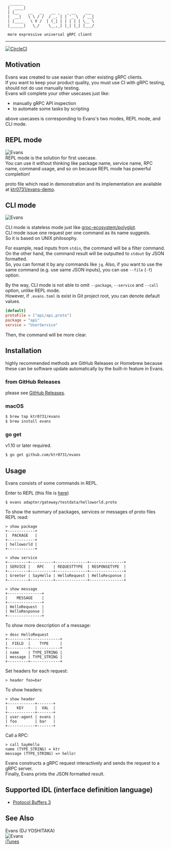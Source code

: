 ```
  ______
 |  ____|
 | |__    __   __   __ _   _ __    ___
 |  __|   \ \ / /  / _. | | '_ \  / __|
 | |____   \ V /  | (_| | | | | | \__ \
 |______|   \_/    \__,_| |_| |_| |___/

 more expressive universal gRPC client
```
--- 

[![CircleCI](https://circleci.com/gh/ktr0731/evans/tree/master.svg?style=svg)](https://circleci.com/gh/ktr0731/evans/tree/master)  

## Motivation
Evans was created to use easier than other existing gRPC clients.  
If you want to keep your product quality, you must use CI with gRPC testing, should not do use manually testing.  
Evans will complete your other usecases just like:  

- manually gRPC API inspection
- to automate some tasks by scripting

above usecases is corresponding to Evans's two modes, REPL mode, and CLI mode.  

## REPL mode
![Evans](./evans1.gif)  
REPL mode is the solution for first usecase.  
You can use it without thinking like package name, service name, RPC name, command usage, and so on because REPL mode has powerful completion!  

proto file which read in demonstration and its implementation are available at [ktr0731/evans-demo](https://github.com/ktr0731/evans-demo).  

## CLI mode
![Evans](./evans2.gif)  

CLI mode is stateless mode just like [grpc-ecosystem/polyglot](https://github.com/grpc-ecosystem/polyglot).  
CLI mode issue one request per one command as its name suggests.  
So it is based on UNIX philosophy.  

For example, read inputs from `stdin`, the command will be a filter command.  
On the other hand, the command result will be outputted to `stdout` by JSON formatted.  
So, you can format it by any commands like `jq`. Also, if you want to use the same command (e.g. use same JSON inputs), you can use `--file` (`-f`) option.  

By the way, CLI mode is not able to omit `--package`, `--service` and `--call` option, unlike REPL mode.  
However, if `.evans.toml` is exist in Git project root, you can denote default values.  

``` toml
[default]
protoFile = ["api/api.proto"]
package = "api"
service = "UserService"
```

Then, the command will be more clear.  

## Installation
highly recommended methods are GitHub Releases or Homebrew because these can be software update automatically by the built-in feature in Evans.  

### from GitHub Releases
please see [GitHub Releases](https://github.com/ktr0731/evans/releases).  

### macOS
``` sh
$ brew tap ktr0731/evans
$ brew install evans
```

### go get
v1.10 or later required.  
``` sh
$ go get github.com/ktr0731/evans
```

## Usage
Evans consists of some commands in REPL.  

Enter to REPL (this file is [here](adapter/gateway/testdata/helloworld.proto))  
``` 
$ evans adapter/gateway/testdata/helloworld.proto
```

To show the summary of packages, services or messages of proto files REPL read:  
``` 
> show package
+------------+
|  PACKAGE   |
+------------+
| helloworld |
+------------+

> show service
+---------+----------+--------------+---------------+
| SERVICE |   RPC    | REQUESTTYPE  | RESPONSETYPE  |
+---------+----------+--------------+---------------+
| Greeter | SayHello | HelloRequest | HelloResponse |
+---------+----------+--------------+---------------+

> show message
+---------------+
|    MESSAGE    |
+---------------+
| HelloRequest  |
| HelloResponse |
+---------------+
```

To show more description of a message:  
``` 
> desc HelloRequest
+---------+-------------+
|  FIELD  |    TYPE     |
+---------+-------------+
| name    | TYPE_STRING |
| message | TYPE_STRING |
+---------+-------------+
```

Set headers for each request:
```
> header foo=bar
```

To show headers:
```
> show header
+------------+-------+
|    KEY     |  VAL  |
+------------+-------+
| user-agent | evans |
| foo        | bar   |
+------------+-------+
```

Call a RPC:  
``` 
> call SayHello
name (TYPE_STRING) = ktr
message (TYPE_STRING) => hello!
```

Evans constructs a gRPC request interactively and sends the request to a gRPC server.  
Finally, Evans prints the JSON formatted result.  

## Supported IDL (interface definition language)
- [Protocol Buffers 3](https://developers.google.com/protocol-buffers/)  

## See Also
Evans (DJ YOSHITAKA)  
![Evans](./evans.png)  
[iTunes](https://itunes.apple.com/jp/album/jubeat-original-soundtrack/id325295989)  
